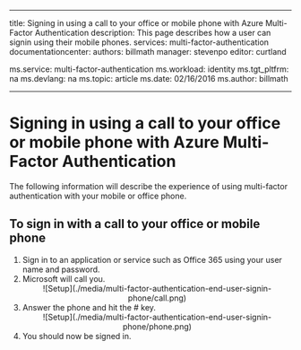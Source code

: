 
---
title: Signing in using a call to your office or mobile phone with Azure Multi-Factor Authentication
description: This page describes how a user can signin using their mobile phones.
services: multi-factor-authentication
documentationcenter: 
authors: billmath
manager: stevenpo
editor: curtland

ms.service: multi-factor-authentication
ms.workload: identity
ms.tgt_pltfrm: na
ms.devlang: na
ms.topic: article
ms.date: 02/16/2016
ms.author: billmath

---
# Signing in using a call to your office or mobile phone with Azure Multi-Factor Authentication
The following information will describe the experience of using multi-factor authentication with your mobile or office phone.

## To sign in with a call to your office or mobile phone
<ol>

<li>Sign in to an application or service such as Office 365 using your user name and password.</li>
<li>Microsoft will call you.</li>


<center>![Setup](./media/multi-factor-authentication-end-user-signin-phone/call.png)</center>

<li>Answer the phone and hit the # key.</li>

<center>![Setup](./media/multi-factor-authentication-end-user-signin-phone/phone.png)</center>


<li>You should now be signed in.</li>








